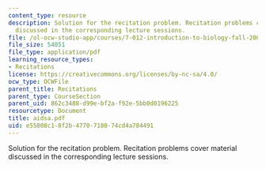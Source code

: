 ```yaml
---
content_type: resource
description: Solution for the recitation problem. Recitation problems cover material
  discussed in the corresponding lecture sessions.
file: /ol-ocw-studio-app/courses/7-012-introduction-to-biology-fall-2004/e55808c18f2b4770718074cd4a784491_aidsa.pdf
file_size: 54051
file_type: application/pdf
learning_resource_types:
- Recitations
license: https://creativecommons.org/licenses/by-nc-sa/4.0/
ocw_type: OCWFile
parent_title: Recitations
parent_type: CourseSection
parent_uid: 862c3488-d99e-bf2a-f92e-5bb0d0196225
resourcetype: Document
title: aidsa.pdf
uid: e55808c1-8f2b-4770-7180-74cd4a784491
---
```

Solution for the recitation problem. Recitation problems cover material discussed in the corresponding lecture sessions.